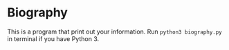 # Biography

This is a program that print out your information. Run `python3 biography.py` in terminal if you have Python 3.
